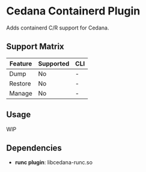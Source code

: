 # Cedana Containerd Plugin

Adds containerd C/R support for Cedana.

## Support Matrix

| Feature | Supported | CLI |
| --- | --- | --- |
| Dump | No | - |  
| Restore | No | - |
| Manage | No | - |

## Usage

WIP

## Dependencies
- **runc plugin**: libcedana-runc.so
